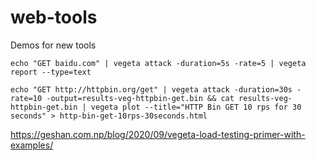 # web-tools
Demos for new tools


```
echo "GET baidu.com" | vegeta attack -duration=5s -rate=5 | vegeta report --type=text
```

```
echo "GET http://httpbin.org/get" | vegeta attack -duration=30s -rate=10 -output=results-veg-httpbin-get.bin && cat results-veg-httpbin-get.bin | vegeta plot --title="HTTP Bin GET 10 rps for 30 seconds" > http-bin-get-10rps-30seconds.html
```


https://geshan.com.np/blog/2020/09/vegeta-load-testing-primer-with-examples/
